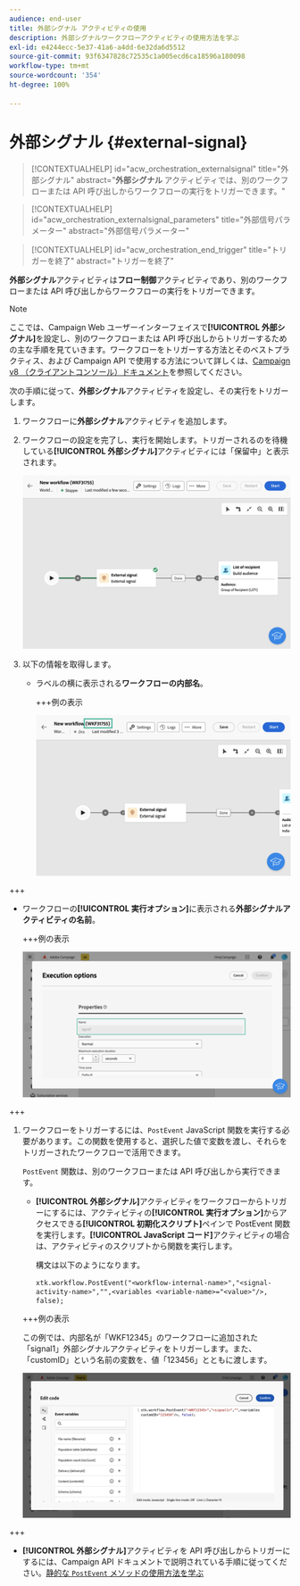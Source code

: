 ```yaml
---
audience: end-user
title: 外部シグナル アクティビティの使用
description: 外部シグナルワークフローアクティビティの使用方法を学ぶ
exl-id: e4244ecc-5e37-41a6-a4dd-6e32da6d5512
source-git-commit: 93f6347828c72535c1a005ecd6ca18596a180098
workflow-type: tm+mt
source-wordcount: '354'
ht-degree: 100%

---
```


# 外部シグナル {#external-signal}

<!--External Signal End-->

>[!CONTEXTUALHELP]
>id="acw_orchestration_externalsignal"
>title="外部シグナル"
>abstract="**外部シグナル** アクティビティでは、別のワークフローまたは API 呼び出しからワークフローの実行をトリガーできます。"

>[!CONTEXTUALHELP]
>id="acw_orchestration_externalsignal_parameters"
>title="外部信号パラメーター"
>abstract="外部信号パラメーター"

>[!CONTEXTUALHELP]
>id="acw_orchestration_end_trigger"
>title="トリガーを終了"
>abstract="トリガーを終了"

**外部シグナル**&#x200B;アクティビティは&#x200B;**フロー制御**&#x200B;アクティビティであり、別のワークフローまたは API 呼び出しからワークフローの実行をトリガーできます。

>[!NOTE]
>
>ここでは、Campaign Web ユーザーインターフェイスで&#x200B;**[!UICONTROL 外部シグナル]**&#x200B;を設定し、別のワークフローまたは API 呼び出しからトリガーするための主な手順を見ていきます。ワークフローをトリガーする方法とそのベストプラクティス、および Campaign API で使用する方法について詳しくは、[Campaign v8 （クライアントコンソール）ドキュメント](https://experienceleague.adobe.com/ja/docs/campaign/automation/workflows/advanced-management/javascript-in-workflows#trigger-example)を参照してください。

次の手順に従って、**外部シグナル**&#x200B;アクティビティを設定し、その実行をトリガーします。

1. ワークフローに&#x200B;**外部シグナル**&#x200B;アクティビティを追加します。

1. ワークフローの設定を完了し、実行を開始します。トリガーされるのを待機している&#x200B;**[!UICONTROL 外部シグナル]**&#x200B;アクティビティには「保留中」と表示されます。

   ![](../assets/external-signal-pending.png)

1. 以下の情報を取得します。

   * ラベルの横に表示される&#x200B;**ワークフローの内部名**。

     +++例の表示

     ![](../assets/external-signal-workflow-name.png)

+++

   * ワークフローの&#x200B;**[!UICONTROL 実行オプション]**&#x200B;に表示される&#x200B;**外部シグナルアクティビティの名前**。

     +++例の表示

     ![](../assets/external-signal-name.png)

+++

1. ワークフローをトリガーするには、`PostEvent` JavaScript 関数を実行する必要があります。この関数を使用すると、選択した値で変数を渡し、それらをトリガーされたワークフローで活用できます。

   `PostEvent` 関数は、別のワークフローまたは API 呼び出しから実行できます。

   * **[!UICONTROL 外部シグナル]**&#x200B;アクティビティをワークフローからトリガーにするには、アクティビティの&#x200B;**[!UICONTROL 実行オプション]**&#x200B;からアクセスできる&#x200B;**[!UICONTROL 初期化スクリプト]**&#x200B;ペインで PostEvent 関数を実行します。**[!UICONTROL JavaScript コード]**&#x200B;アクティビティの場合は、アクティビティのスクリプトから関数を実行します。

     構文は以下のようになります。

     ```
     xtk.workflow.PostEvent("<workflow-internal-name>","<signal-activity-name>","",<variables <variable-name>="<value>"/>, false);
     ```

   +++例の表示

   この例では、内部名が「WKF12345」のワークフローに追加された「signal1」外部シグナルアクティビティをトリガーします。また、「customID」という名前の変数を、値「123456」とともに渡します。

   ![](../assets/external-signal-sample.png)

+++

   * **[!UICONTROL 外部シグナル]**&#x200B;アクティビティを API 呼び出しからトリガーにするには、Campaign API ドキュメントで説明されている手順に従ってください。[静的な `PostEvent` メソッドの使用方法を学ぶ](https://experienceleague.adobe.com/developer/campaign-api/api/sm-workflow-PostEvent.html?lang=ja)
